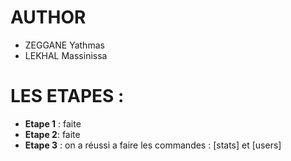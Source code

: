 # AUTHOR
- ZEGGANE Yathmas
- LEKHAL Massinissa 

# LES ETAPES :
- **Etape 1** : faite
- **Etape 2**: faite
- **Etape 3** : on a réussi a faire les commandes : [stats] et [users]

